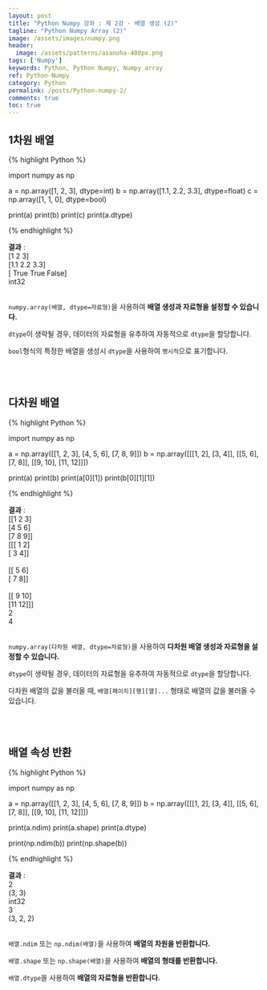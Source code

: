 ```yaml
---
layout: post
title: "Python Numpy 강좌 : 제 2강 - 배열 생성 (2)"
tagline: "Python Numpy Array (2)"
image: /assets/images/numpy.png
header:
  image: /assets/patterns/asanoha-400px.png
tags: ['Numpy']
keywords: Python, Python Numpy, Numpy array
ref: Python-Numpy
category: Python
permalink: /posts/Python-numpy-2/
comments: true
toc: true
---
```


## 1차원 배열

{% highlight Python %}

import numpy as np

a = np.array([1, 2, 3], dtype=int)
b = np.array([1.1, 2.2, 3.3], dtype=float)
c = np.array([1, 1, 0], dtype=bool)

print(a)
print(b)
print(c)
print(a.dtype)

{% endhighlight %}

**결과**
:    
[1 2 3]<br>
[1.1 2.2 3.3]<br>
[ True  True False]<br>
int32<br>
<br>

`numpy.array(배열, dtype=자료형)`을 사용하여 **배열 생성과 자료형을 설정할 수 있습니다.**

`dtype`이 생략될 경우, 데이터의 자료형을 유추하여 자동적으로 `dtype`을 할당합니다.

`bool`형식의 특정한 배열을 생성시 `dtype`을 사용하여 `명시적`으로 표기합니다.

<br>
<br>

## 다차원 배열

{% highlight Python %}

import numpy as np

a = np.array([[1, 2, 3], [4, 5, 6], [7, 8, 9]])
b = np.array([[[1, 2], [3, 4]], [[5, 6], [7, 8]], [[9, 10], [11, 12]]])

print(a)
print(b)
print(a[0][1])
print(b[0][1][1])

{% endhighlight %}

**결과**
:    
[[1 2 3]<br>
 [4 5 6]<br>
 [7 8 9]]<br>
[[[ 1  2]<br>
  [ 3  4]]<br>
<br>
 [[ 5  6]<br>
  [ 7  8]]<br>
<br>
 [[ 9 10]<br>
  [11 12]]]<br>
2<br>
4<br>
<br>

`numpy.array(다차원 배열, dtype=자료형)`을 사용하여 **다차원 배열 생성과 자료형을 설정할 수 있습니다.**

`dtype`이 생략될 경우, 데이터의 자료형을 유추하여 자동적으로 `dtype`을 할당합니다.

다차원 배열의 값을 불러올 때, `배열[페이지][행][열]...` 형태로 배열의 값을 불러올 수 있습니다.

<br>
<br>

## 배열 속성 반환

{% highlight Python %}

import numpy as np

a = np.array([[1, 2, 3], [4, 5, 6], [7, 8, 9]])
b = np.array([[[1, 2], [3, 4]], [[5, 6], [7, 8]], [[9, 10], [11, 12]]])

print(a.ndim)
print(a.shape)
print(a.dtype)

print(np.ndim(b))
print(np.shape(b))

{% endhighlight %}

**결과**
:    
2<br>
(3, 3)<br>
int32<br>
3<br>
(3, 2, 2)<br>
<br>

`배열.ndim` 또는 `np.ndim(배열)`을 사용하여 **배열의 차원을 반환합니다.**

`배열.shape` 또는 `np.shape(배열)`을 사용하여 **배열의 형태를 반환합니다.**

`배열.dtype`을 사용하여 **배열의 자료형을 반환합니다.**
